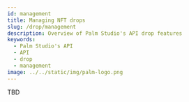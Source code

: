 ```yaml
---
id: management
title: Managing NFT drops
slug: /drop/management
description: Overview of Palm Studio's API drop features
keywords:
  - Palm Studio's API
  - API
  - drop
  - management
image: ../../static/img/palm-logo.png
---
```


TBD
